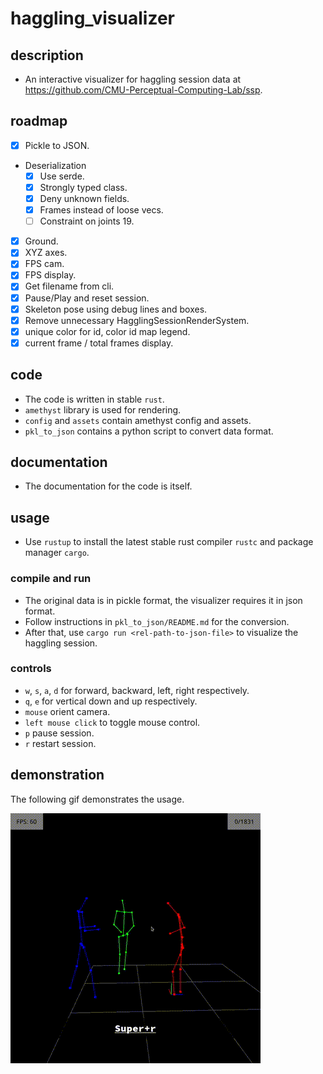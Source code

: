 # haggling\_visualizer

## description
- An interactive visualizer for haggling session data at <https://github.com/CMU-Perceptual-Computing-Lab/ssp>.

## roadmap
- [x] Pickle to JSON.
- Deserialization
    - [x] Use serde.
    - [x] Strongly typed class.
    - [x] Deny unknown fields.
    - [x] Frames instead of loose vecs.
    - [ ] Constraint on joints 19.
- [x] Ground.
- [x] XYZ axes.
- [x] FPS cam.
- [x] FPS display.
- [x] Get filename from cli.
- [x] Pause/Play and reset session.
- [x] Skeleton pose using debug lines and boxes.
- [x] Remove unnecessary HagglingSessionRenderSystem.
- [x] unique color for id, color id map legend.
- [x] current frame / total frames display.

## code
- The code is written in stable `rust`.
- `amethyst` library is used for rendering.
- `config` and `assets` contain amethyst config and assets.
- `pkl_to_json` contains a python script to convert data format.

## documentation
- The documentation for the code is itself.

## usage
- Use `rustup` to install the latest stable rust compiler `rustc` and package manager `cargo`.

### compile and run
- The original data is in pickle format, the visualizer requires it in json format.
- Follow instructions in `pkl_to_json/README.md` for the conversion.
- After that, use `cargo run <rel-path-to-json-file>` to visualize the haggling session.

### controls
- `w`, `s`, `a`, `d` for forward, backward, left, right respectively.
- `q`, `e` for vertical down and up respectively.
- `mouse` orient camera.
- `left mouse click` to toggle mouse control.
- `p` pause session.
- `r` restart session.

## demonstration
The following gif demonstrates the usage.

![](./github/demo.gif)
